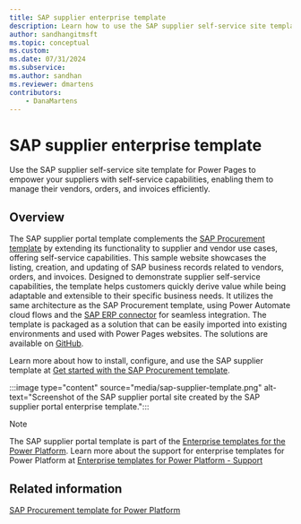 ```yaml
---
title: SAP supplier enterprise template
description: Learn how to use the SAP supplier self-service site template for Power Pages to empower your suppliers with self-service capabilities, enabling them to manage their vendors, orders, and invoices efficiently. 
author: sandhangitmsft 
ms.topic: conceptual
ms.custom: 
ms.date: 07/31/2024
ms.subservice:
ms.author: sandhan 
ms.reviewer: dmartens
contributors:
    - DanaMartens
---
```


# SAP supplier enterprise template

Use the SAP supplier self-service site template for Power Pages to empower your suppliers with self-service capabilities, enabling them to manage their vendors, orders, and invoices efficiently.

## Overview

The SAP supplier portal template complements the [SAP Procurement template](/power-platform/enterprise-templates/finance/sap-procurement/overview) by extending its functionality to supplier and vendor use cases, offering self-service capabilities. This sample website showcases the listing, creation, and updating of SAP business records related to vendors, orders, and invoices. Designed to demonstrate supplier self-service capabilities, the template helps customers quickly derive value while being adaptable and extensible to their specific business needs. It utilizes the same architecture as the SAP Procurement template, using Power Automate cloud flows and the [SAP ERP connector](/connectors/saperp/) for seamless integration. The template is packaged as a solution that can be easily imported into existing environments and used with Power Pages websites. The solutions are available on [GitHub](https://go.microsoft.com/fwlink/?linkid=2281377). 

Learn more about how to install, configure, and use the SAP supplier template at [Get started with the SAP Procurement template](/power-platform/enterprise-templates/finance/sap-procurement/administer/get-started).

:::image type="content" source="media/sap-supplier-template.png" alt-text="Screenshot of the SAP supplier portal site created by the SAP supplier portal enterprise template.":::

> [!NOTE]
> The SAP supplier portal template is part of the [Enterprise templates for the Power Platform](/power-platform/enterprise-templates/overview). Learn more about the support for enterprise templates for Power Platform at [Enterprise templates for Power Platform - Support](/power-platform/enterprise-templates/overview)

## Related information

[SAP Procurement template for Power Platform](/power-platform/enterprise-templates/finance/sap-procurement/overview)
